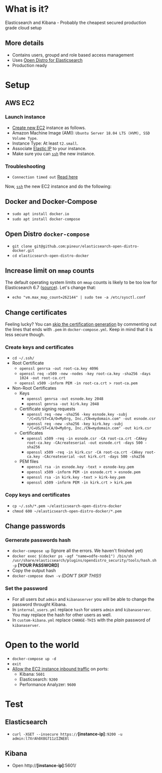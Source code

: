 # What is it?
Elasticsearch and Kibana - Probably the cheapest secured production grade cloud setup
## More details
* Contains users, groupd and role based access management
* Uses [Open Distro for Elasticsearch](https://opendistro.github.io/for-elasticsearch/)
* Production ready

# Setup
## AWS EC2
### Launch instance
* [Create new EC2](https://docs.aws.amazon.com/efs/latest/ug/gs-step-one-create-ec2-resources.html) instance as follows.
* Amazon Machine Image (AMI): `Ubuntu Server 18.04 LTS (HVM), SSD Volume Type`.
* Instance Type: At least `t2.small`.
* Associate [Elastic IP](https://docs.aws.amazon.com/AWSEC2/latest/UserGuide/elastic-ip-addresses-eip.html) to your instance.
* Make sure you can [`ssh`](https://medium.com/@GalarnykMichael/aws-ec2-part-2-ssh-into-ec2-instance-c7879d47b6b2) the new instance.
### Troubleshooting
* `Connection timed out` [Read here ](https://docs.aws.amazon.com/AWSEC2/latest/UserGuide/TroubleshootingInstancesConnecting.html#TroubleshootingInstancesConnectionTimeout)

Now, [`ssh`](https://medium.com/@GalarnykMichael/aws-ec2-part-2-ssh-into-ec2-instance-c7879d47b6b2) the new EC2 instance and do the following:

## Docker and Docker-Compose
* `sudo apt install docker.io`
* `sudo apt install docker-compose`
## Open Distro `docker-compose`
* `git clone git@github.com:pineur/elasticsearch-open-distro-docker.git`
* `cd elasticsearch-open-distro-docker`
## Increase limit on `mmap` counts
The default operating system limits on `mmap` counts is likely to be too low for Elasticsearch 6.7 ([source](https://www.elastic.co/guide/en/elasticsearch/reference/current/vm-max-map-count.html)). Let's change that:
* `echo "vm.max_map_count=262144" | sudo tee -a /etc/sysctl.conf`
## Change certificates
Feeling lucky? You can [skip the certification generation](#change-passwords) by commenting out the lines that ends with `.pem` in `docker-compose.yml`. Keep in mind that it is less secure though.
### Create keys and certificates
* `cd ~/.ssh/`
* Root Certificate
    * `openssl genrsa -out root-ca.key 4096`
    * `openssl req -x509 -new -nodes -key root-ca.key -sha256 -days 1024 -out root-ca.crt`
    * `openssl x509 -inform PEM -in root-ca.crt > root-ca.pem`
* Non-Root Certificates
    * Keys
        * `openssl genrsa -out esnode.key 2048`
        * `openssl genrsa -out kirk.key 2048`
    * Certificate signing requests
        * `openssl req -new -sha256 -key esnode.key -subj "/C=US/ST=CA/O=MyOrg, Inc./CN=mydomain.com" -out esnode.csr`
        * `openssl req -new -sha256 -key kirk.key -subj "/C=US/ST=CA/O=MyOrg, Inc./CN=mydomain.com" -out kirk.csr`
    * Certificates
        * `openssl x509 -req -in esnode.csr -CA root-ca.crt -CAkey root-ca.key -CAcreateserial -out esnode.crt -days 500 -sha256`
        * `openssl x509 -req -in kirk.csr -CA root-ca.crt -CAkey root-ca.key -CAcreateserial -out kirk.crt -days 500 -sha256`
    * PEM files
        * `openssl rsa -in esnode.key -text > esnode-key.pem`
        * `openssl x509 -inform PEM -in esnode.crt > esnode.pem`
        * `openssl rsa -in kirk.key -text > kirk-key.pem`
        * `openssl x509 -inform PEM -in kirk.crt > kirk.pem`
### Copy keys and certificates
* `cp ~/.ssh/*.pem ~/elasticsearch-open-distro-docker`
* `chmod 600 ~/elasticsearch-open-distro-docker/*.pem`
## Change passwords
### Gernerate passwords hash
* `docker-compose up` (Ignore all the errors. We haven't finished yet)
* `docker exec $(docker ps -aqf "name=odfe-node1") /bin/sh /usr/share/elasticsearch/plugins/opendistro_security/tools/hash.sh -p` **[YOUR PASSWORD]**
* Copy the output hash
* `docker-compose down -v` *(DON'T SKIP THIS!)*
### Set the password
* For all users *but* `admin` and `kibanaserver` you will be able to change the password throught Kibana.
* In `internal_users.yml` replace `hash` for users `admin` and `kibanaserver`. You may replace the hash for other users as well.
* In `custom-kibana.yml` replace `CHANGE-THIS` with the *plain* password of `kibanaserver`.
# Open to the world
* `docker-compose up -d`
* `exit`
* [Allow the EC2 instance inbound traffic](https://docs.aws.amazon.com/AWSEC2/latest/UserGuide/authorizing-access-to-an-instance.html) on ports:
    * Kibana: `5601`
    * Elasticsearch: `9200`
    * Performance Analyzer: `9600`
# Test
## Elasticsearch
* `curl -XGET --insecure https://`**[instance-ip]**`:9200 -u admin:l7XrAh0X8G711zIZNE8l`
## Kibana
* Open http://**[instance-ip]**:5601/
